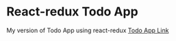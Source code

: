 # React-redux Todo App
My version of Todo App using react-redux
[Todo App Link](https://nikitakiryaev-web.github.io/todo-redux-thunk/)